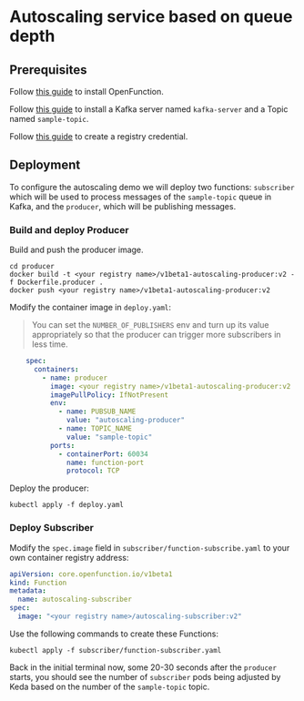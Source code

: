 # Autoscaling service based on queue depth

## Prerequisites

Follow [this guide](../../../Prerequisites.md#openfunction) to install OpenFunction.

Follow [this guide](../../../Prerequisites.md#kafka) to install a Kafka server named `kafka-server` and a Topic named `sample-topic`.

Follow [this guide](../../../Prerequisites.md#registry-credential) to create a registry credential.

## Deployment

To configure the autoscaling demo we will deploy two functions: `subscriber` which will be used to process messages of the `sample-topic` queue in Kafka, and the `producer`, which will be publishing messages.

### Build and deploy Producer

Build and push the producer image.

```shell
cd producer
docker build -t <your registry name>/v1beta1-autoscaling-producer:v2 -f Dockerfile.producer .
docker push <your registry name>/v1beta1-autoscaling-producer:v2
```

Modify the container image in `deploy.yaml`:

> You can set the `NUMBER_OF_PUBLISHERS` env and turn up its value appropriately so that the producer can trigger more subscribers in less time.

```yaml
    spec:
      containers:
        - name: producer
          image: <your registry name>/v1beta1-autoscaling-producer:v2
          imagePullPolicy: IfNotPresent
          env:
            - name: PUBSUB_NAME
              value: "autoscaling-producer"
            - name: TOPIC_NAME
              value: "sample-topic"
          ports:
            - containerPort: 60034
              name: function-port
              protocol: TCP
```

Deploy the producer:

```shell
kubectl apply -f deploy.yaml
```

### Deploy Subscriber

Modify the ``spec.image`` field in `subscriber/function-subscribe.yaml` to your own container registry address:

```yaml
apiVersion: core.openfunction.io/v1beta1
kind: Function
metadata:
  name: autoscaling-subscriber
spec:
  image: "<your registry name>/autoscaling-subscriber:v2"
```

Use the following commands to create these Functions:

```shell
kubectl apply -f subscriber/function-subscriber.yaml
```

Back in the initial terminal now, some 20-30 seconds after the `producer` starts, you should see the number of `subscriber` pods being adjusted by Keda based on the number of the `sample-topic` topic.

